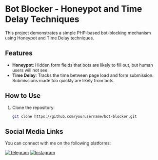 # Bot Blocker - Honeypot and Time Delay Techniques

This project demonstrates a simple PHP-based bot-blocking mechanism using Honeypot and Time Delay techniques.

## Features

- **Honeypot**: Hidden form fields that bots are likely to fill out, but human users will not see.
- **Time Delay**: Tracks the time between page load and form submission. Submissions made too quickly are likely from bots.

## How to Use

1. Clone the repository:
   ```bash
   git clone https://github.com/yourusername/bot-blocker.git
   
## Social Media Links

You can connect with me on the following platforms:

[![Telegram](https://img.shields.io/badge/Telegram-2CA5E0?style=flat&logo=telegram&logoColor=white)](https://t.me/shayan_golshan22)
[![Instagram](https://img.shields.io/badge/Instagram-E4405F?style=flat&logo=instagram&logoColor=white)](https://www.instagram.com/shayan.glshn/)
